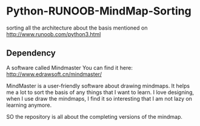 # Python-RUNOOB-MindMap-Sorting
sorting all the architecture about the basis mentioned on http://www.runoob.com/python3.html

## Dependency
A software called Mindmaster
You can find it here: http://www.edrawsoft.cn/mindmaster/


MindMaster is a user-friendly software about drawing mindmaps. It helps me a lot to sort the basis of any things that I want to learn. I love designing, when I use draw the mindmaps, I find it so interesting that I am not lazy on learning anymore.

SO the repository is all about the completing versions of the mindmap.

